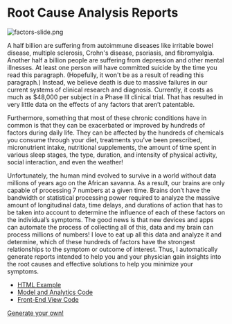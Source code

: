 # Root Cause Analysis Reports

![factors-slide.png](https://static.crowdsourcingcures.org/dfda/components/root-cause-analysis-reports/factors-slide.png)

A half billion are suffering from autoimmune diseases like irritable bowel disease, multiple sclerosis, Crohn's disease, psoriasis, and fibromyalgia.
Another half a billion people are suffering from depression and other mental illnesses.
At least one person will have committed suicide by the time you read this paragraph. (Hopefully, it won't be as a result of reading this paragraph.) Instead, we believe death is due to massive failures in our current systems of clinical research and diagnosis.
Currently, it costs as much as \$48,000 per subject in a Phase III clinical trial. That has resulted in very little data on the effects of any factors that aren’t patentable.

Furthermore, something that most of these chronic conditions have in common is that they can be exacerbated or improved by hundreds of factors during daily life. They can be affected by the hundreds of chemicals you consume through your diet, treatments you've been prescribed, micronutrient intake, nutritional supplements, the amount of time spent in various sleep stages, the type, duration, and intensity of physical activity, social interaction, and even the weather!

Unfortunately, the human mind evolved to survive in a world without data millions of years ago on the African savanna. As a result, our brains are only capable of processing 7 numbers at a given time.
Brains don’t have the bandwidth or statistical processing power required to analyze the massive amount of longitudinal data, time delays, and durations of action that has to be taken into account to determine the influence of each of these factors on the individual’s symptoms.
The good news is that new devices and apps can automate the process of collecting all of this, data and my brain can process millions of numbers!
I love to eat up all this data and analyze it and determine, which of these hundreds of factors have the strongest relationships to the symptom or outcome of interest.
Thus, I automatically generate reports intended to help you and your physician gain insights into the root causes and effective solutions to help you minimize your symptoms.


* [HTML Example](1398-root-cause-analysis.html)
* [Model and Analytics Code](https://github.com/FDA-AI/FDAi/tree/develop/apps/dfda-1/app/Reports/RootCauseAnalysis.php)
* [Front-End View Code](https://github.com/FDA-AI/FDAi/tree/develop/apps/dfda-1/resources/views/root-cause-content.blade.php)

[Generate your own!](https://app.curedao.org/)
